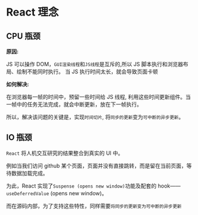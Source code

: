 # React 理念

## CPU 瓶颈

**原因:**

JS 可以操作 DOM，`GUI渲染线程`和`JS线程`是互斥的,所以 JS 脚本执行和浏览器布局、绘制不能同时执行。
当 JS 执行时间太长，就会导致页面卡顿

**如何解决:**

在浏览器每一帧的时间中，预留一些时间给 JS 线程, 利用这些时间更新组件。当一帧中的任务无法完成，就会中断更新，放在下一帧执行。

所以，解决该问题的关键是，实现`时间切片`, 将`同步的更新`变为`可中断的异步更新`。

## IO 瓶颈

`React` 将人机交互研究的结果整合到真实的 UI 中。

例如当我们访问 github 某个页面，页面并没有直接跳转，而是留在当前页面，等待数据加载完成。

为此，React 实现了`Suspense (opens new window)`功能及配套的 hook——`useDeferredValue` (opens new window)。

而在源码内部，为了支持这些特性，同样需要`将同步的更新变为可中断的异步更新`
